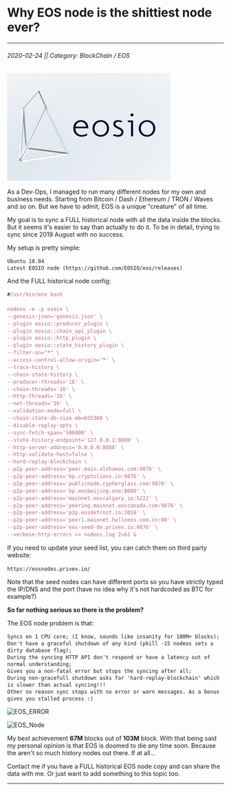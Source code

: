 
# Why EOS node is the shittiest node ever?
---
###### 2020-02-24 || Category: BlockChain / EOS

![EOS_Node](https://raw.githubusercontent.com/pr0logas/blog.prologas/master/assets/images/eos_node.jpg)

As a Dev-Ops, I managed to run many different nodes for my own and business needs. Starting from Bitcoin / Dash / Ethereum / TRON / Waves and so on.
But we have to admit, EOS is a unique "creature" of all time.

My goal is to sync a FULL historical node with all the data inside the blocks. But it seems it's easier to say than actually to do it. To be in detail, trying to sync since 2019 August with no success.

My setup is pretty simple:

```
Ubuntu 18.04
Latest EOSIO node (https://github.com/EOSIO/eos/releases)
```

And the FULL historical node config:
```js
#/usr/bin/env bash

nodeos -e -p eseio \
--genesis-json='genesis.json' \
--plugin eosio::producer_plugin \
--plugin eosio::chain_api_plugin \
--plugin eosio::http_plugin \
--plugin eosio::state_history_plugin \
--filter-on="*" \
--access-control-allow-origin='*' \
--trace-history \
--chain-state-history \
--producer-threads='16' \
--chain-threads='16' \
--http-threads='16' \
--net-threads='16' \
--validation-mode=full \
--chain-state-db-size-mb=655360 \
--disable-replay-opts \
--sync-fetch-span='500000' \
--state-history-endpoint='127.0.0.1:8080' \
--http-server-address='0.0.0.0:8888' \
--http-validate-host=false \
--hard-replay-blockchain \
--p2p-peer-address='peer.main.alohaeos.com:9876' \
--p2p-peer-address='bp.cryptolions.io:9876' \
--p2p-peer-address='publicnode.cypherglass.com:9876' \
--p2p-peer-address='bp.eosbeijing.one:8080' \
--p2p-peer-address='mainnet.eoscalgary.io:5222' \
--p2p-peer-address='peering.mainnet.eoscanada.com:9876' \
--p2p-peer-address='p2p.eosdetroit.io:3018' \
--p2p-peer-address='peer1.mainnet.helloeos.com.cn:80' \
--p2p-peer-address='eos-seed-de.privex.io:9876' \
--verbose-http-errors >> nodeos.log 2>&1 &
```

If you need to update your seed list, you can catch them on third party website:

```https://eosnodes.privex.io/```

Note that the seed nodes can have different ports so you have strictly typed the IP/DNS and the port (have no idea why it's not hardcoded as BTC for example?)

**So far nothing serious so there is the problem?**

The EOS node problem is that:
```
Syncs on 1 CPU core; (I know, sounds like insanity for 100M+ blocks);
Don't have a graceful shutdown of any kind (pkill -15 nodeos sets a dirty database flag);
During the syncing HTTP API don't respond or have a latency out of normal understanding;
Gives you a non-fatal error but stops the syncing after all;
During non-gracefull shutdown asks for 'hard-replay-blockchain' which is slower than actual syncing!!!
Other no reason sync stops with no error or warn messages. As a bonus gives you stalled process :)
```

![EOS_ERROR](https://raw.githubusercontent.com/pr0logas/blog.prologas/master/assets/images/eos_dirtyflag.png)

![EOS_Node](https://raw.githubusercontent.com/pr0logas/blog.prologas/master/assets/images/eos_cpucore.png)


My best achievement **67M** blocks out of **103M** block. With that being said my personal opinion is that EOS is doomed to die any time soon. Because the aren't so much history nodes out there. If at all...

Contact me if you have a FULL historical EOS node copy and can share the data with me. Or just want to add something to this topic too. 

---